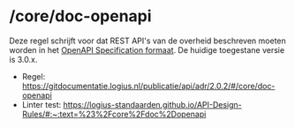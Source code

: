 # /core/doc-openapi

Deze regel schrijft voor dat REST API's van de overheid beschreven moeten worden in het [OpenAPI Specification formaat](../open-api-specification). De huidige toegestane versie is 3.0.x.

- Regel: https://gitdocumentatie.logius.nl/publicatie/api/adr/2.0.2/#/core/doc-openapi
- Linter test: https://logius-standaarden.github.io/API-Design-Rules/#:~:text=%23%2Fcore%2Fdoc%2Dopenapi